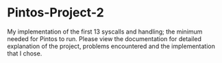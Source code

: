 # Pintos-Project-2
My implementation of the first 13 syscalls and handling; the minimum needed for Pintos to run. Please view the documentation for detailed explanation of the project, problems encountered and the implementation that I chose. 
